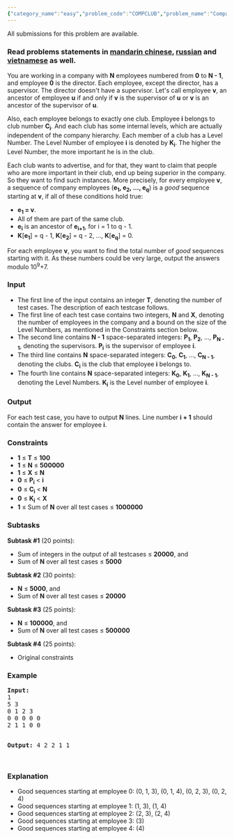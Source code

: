 ```yaml
---
{"category_name":"easy","problem_code":"COMPCLUB","problem_name":"Company and Club Hierarchies","languages_supported":{"0":"ADA","1":"ASM","2":"BASH","3":"BF","4":"C","5":"C99 strict","6":"CAML","7":"CLOJ","8":"CLPS","9":"CPP 4.3.2","10":"CPP 6.3","11":"CPP14","12":"CS2","13":"D","14":"ERL","15":"FORT","16":"FS","17":"GO","18":"HASK","19":"ICK","20":"ICON","21":"JAVA","22":"JS","23":"LISP clisp","24":"LISP sbcl","25":"LUA","26":"NEM","27":"NICE","28":"NODEJS","29":"PAS fpc","30":"PAS gpc","31":"PERL","32":"PERL6","33":"PHP","34":"PIKE","35":"PRLG","36":"PYPY","37":"PYTH","38":"PYTH 3.5","39":"RUBY","40":"SCALA","41":"SCM chicken","42":"SCM guile","43":"SCM qobi","44":"ST","45":"TCL","46":"TEXT","47":"WSPC"},"max_timelimit":1,"source_sizelimit":50000,"problem_author":"admin3","problem_tester":"lg5293","date_added":"23-06-2017","tags":{"0":"admin3","1":"dfs","2":"dp","3":"dynamic","4":"ltime49","5":"medium"},"editorial_url":"https://discuss.codechef.com/problems/COMPCLUB","time":{"view_start_date":1498323600,"submit_start_date":1498323600,"visible_start_date":1498323600,"end_date":1735669800},"layout":"problem"}
---
```

<span class="solution-visible-txt">All submissions for this problem are available.</span><h3>Read problems statements in <a target="_blank" 
href="http://www.codechef.com/download/translated/LTIME49/mandarin/COMPCLUB.pdf">mandarin chinese</a>, <a target="_blank" 
href="http://www.codechef.com/download/translated/LTIME49/russian/COMPCLUB.pdf">russian</a> and <a target="_blank" 
href="http://www.codechef.com/download/translated/LTIME49/vietnamese/COMPCLUB.pdf">vietnamese</a> as well.</h3>

<p>You are working in a company with <b>N</b> employees numbered from <b>0</b> to <b>N - 1</b>, and employee <b>0</b> is the director. Each employee, except the director, has a supervisor. The director doesn't have a supervisor. Let's call employee <b>v</b>, an ancestor of employee <b>u</b> if and only if <b>v</b> is the supervisor of <b>u</b> or <b>v</b> is an ancestor of the supervisor of <b>u</b>.</p>

<p>Also, each employee belongs to exactly one club. Employee <b>i</b> belongs to club number <b>C<sub>i</sub></b>. And each club has some internal levels, which are actually independent of the company hierarchy. Each member of a club has a Level Number. The Level Number of employee <b>i</b> is denoted by <b>K<sub>i</sub></b>. The higher the Level Number, the more important he is in the club.</p>

<p>Each club wants to advertise, and for that, they want to claim that people who are more important in their club, end up being superior in the company. So they want to find such instances. More precisely, for every employee <b>v</b>, a sequence of company employees (<b>e<sub>1</sub>, e<sub>2</sub>, ..., e<sub>q</sub></b>) is a <i>good</i> sequence starting at <b>v</b>, if all of these conditions hold true:
<ul>
<li><b>e<sub>1</sub> = v</b>.
<li>All of them are part of the same club.</li>
<li><b>e<sub>i</sub></b> is an ancestor of <b>e<sub>i+1</sub></b>, for i = 1 to q - 1.</li>
<li><b>K</b>[<b>e<sub>1</sub></b>] = q - 1, <b>K</b>[<b>e<sub>2</sub></b>] = q - 2, ..., <b>K</b>[<b>e<sub>q</sub></b>] = 0.</li>
</ul>
<p></p>
<p>For each employee <b>v</b>, you want to find the total number of <i>good</i> sequences starting with it. As these numbers could be very large, output the answers modulo 10<sup>9</sup>+7.</p>


<h3>Input</h3>
<p>
<ul>
<li>The first line of the input contains an integer <b>T</b>, denoting the number of test cases. The description of each testcase follows.
<li>The first line of each test case contains two integers, <b>N</b> and <b>X</b>, denoting the number of employees in the company and a bound on the size of the Level Numbers, as mentioned in the Constraints section below.</li>
<li>The second line contains <b>N - 1</b> space-separated integers: <b>P<sub>1</sub></b>, <b>P<sub>2</sub></b>, ..., <b>P<sub>N - 1</sub></b>, denoting the supervisors. <b>P<sub>i</sub></b> is the supervisor of employee <b>i</b>.</li>
<li>The third line contains <b>N</b> space-separated integers: <b>C<sub>0</sub></b>, <b>C<sub>1</sub></b>, ..., <b>C<sub>N - 1</sub></b>, denoting the clubs. <b>C<sub>i</sub></b> is the club that employee <b>i</b> belongs to.</li>
<li>The fourth line contains <b>N</b> space-separated integers: <b>K<sub>0</sub></b>, <b>K<sub>1</sub></b>, ..., <b>K<sub>N - 1</sub></b>, denoting the Level Numbers. <b>K<sub>i</sub></b> is the Level number of employee <b>i</b>.</li>
</ul>
</p>

<h3>Output</h3>
<p>For each test case, you have to output <b>N</b> lines. Line number <b>i + 1</b> should contain the answer for employee <b>i</b>.</p>

<h3>Constraints</h3>
<ul>
<li><b>1</b> ≤ <b>T</b> ≤ <b>100</b></li>
<li><b>1</b> ≤ <b>N</b> ≤ <b>500000</b></li>
<li><b>1</b> ≤ <b>X</b> ≤ <b>N</b></li>
<li><b>0</b> ≤ <b>P<sub>i</sub></b> < <b>i</b></li>
<li><b>0</b> ≤ <b>C<sub>i</sub></b> < <b>N</b></li>
<li><b>0</b> ≤ <b>K<sub>i</sub></b> < <b>X</b></li>
<li><b>1</b> ≤ Sum of <b>N</b> over all test cases ≤ <b>1000000</b></li>
</ul>

<h3>Subtasks</h3>
<p>
<b>Subtask #1</b> (20 points): 
<ul>
<li>Sum of integers in the output of all testcases ≤ <b>20000</b>, and </li>
<li>Sum of <b>N</b> over all test cases ≤ <b>5000</b></li>
</ul>
</p>

<p>
<b>Subtask #2</b> (30 points):
<ul>
<li><b>N</b> ≤ <b>5000</b>, and</li>
<li>Sum of <b>N</b> over all test cases ≤ <b>20000</b></li>
</ul>
</p>

<p>
<b>Subtask #3</b> (25 points): 
<ul>
<li><b>N</b> ≤ <b>100000</b>, and </li>
<li>Sum of <b>N</b> over all test cases ≤ <b>500000</b></li>
</ul>
</p>

<p>
<b>Subtask #4</b> (25 points):
<ul>
<li>Original constraints</li>
</ul>
</p>

<h3>Example</h3>
<pre><b>Input:</b>
1
5 3
0 1 2 3
0 0 0 0 0
2 1 1 0 0

<b>Output:</b>
4
2
2
1
1

</pre>

<h3>Explanation</h3>
<ul>
<li>Good sequences starting at employee 0: (0, 1, 3), (0, 1, 4), (0, 2, 3), (0, 2, 4)</li>
<li>Good sequences starting at employee 1: (1, 3), (1, 4)</li>
<li>Good sequences starting at employee 2: (2, 3), (2, 4)</li>
<li>Good sequences starting at employee 3: (3)</li>
<li>Good sequences starting at employee 4: (4)</li>
</ul>